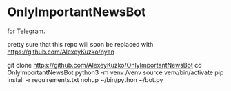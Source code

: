 # OnlyImportantNewsBot
for Telegram.

pretty sure that this repo will soon be replaced with https://github.com/AlexeyKuzko/nyan

git clone https://github.com/AlexeyKuzko/OnlyImportantNewsBot
cd OnlyImportantNewsBot
python3 -m venv /venv
source venv/bin/activate
pip install -r requirements.txt
nohup ~/bin/python ~/bot.py
